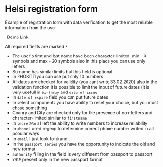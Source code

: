 # Helsi registration form

Example of registration form with data verification to get the most reliable information from the user

-[Demo Link](https://kras4iy.github.io/React-Helsi-final-form/)

All required fields are marked `*`

+ The user's first and last name have been character-limited: min - 3 symbols and max - 20 symbols also in this place you can use only letters
+ Surname has similar limits but this field is optional
+ In РНОКПП you can use put only 10 numbers
+ All dates are checked for validity (you cant write 33.02.2020) also in the validation function it is possible to limit the input of future dates (it is very usefull in `birthday` and `date of issue`
+ In `date of expire` field you can put future dates
+ In select components you have ability to reset your choice, but you must chose something
+ Counry and City are checked only for the presence of non-letters and character-limited similar to `firstname`
+ In `secretWord` I left the ability to write numbers to increase reliability
+ In `phone` I used regexp to determine correct phone number writed in all popular ways
+ In `email` I just look for `@` and `.`
+ In the `passport series` you have the opportunity to indicate the old and new format
+ `authority` filling in the field is very different from passport to passport
+ `УНЗР` present only in the new passport format
